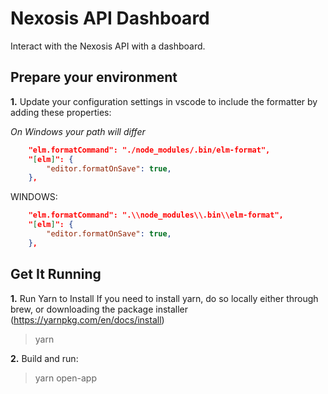 # Nexosis API Dashboard

Interact with the Nexosis API with a dashboard.

## Prepare your environment

**1.** Update your configuration settings in vscode to include the formatter by adding these properties:

*On Windows your path will differ*

``` json
    "elm.formatCommand": "./node_modules/.bin/elm-format",
    "[elm]": {
        "editor.formatOnSave": true,
    },
```
WINDOWS:
``` json
    "elm.formatCommand": ".\\node_modules\\.bin\\elm-format",
    "[elm]": {
        "editor.formatOnSave": true,
    },
```

## Get It Running

**1.** Run Yarn to Install
If you need to install yarn, do so locally either through brew, or downloading the package installer (https://yarnpkg.com/en/docs/install)

> yarn

**2.** Build and run:

> yarn open-app